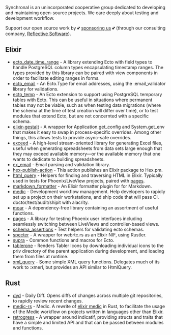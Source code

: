 Synchronal is an unincorporated cooperative group dedicated to developing and maintaining
open-source projects. We care deeply about testing and development workflow.

Support our open source work by 💕 [sponsoring us](https://github.com/sponsors/reflective-dev) 💕 
(through our consulting company, [Reflective Software](https://reflective.dev)).

## Elixir

- [ecto_date_time_range](https://hexdocs.pm/ecto_date_time_range) - A library extending Ecto with field types to handle
  PostgreSQL column types encapsulating timestamp ranges. The types provided by this library can be paired with view
  components in order to facilitate editing ranges in forms.
- [ecto_email](https://hexdocs.pm/ecto_email/) - An Ecto.Type for email addresses, using the :email_validator library for validations.
- [ecto_temp](https://hexdocs.pm/ecto_temp) - An Ecto extension to support using PostgreSQL temporary tables with Ecto.
  This can be useful in situations where permanent tables may not be viable, such as when testing data migrations
  (where the schema at the time of test creation will differ over time), or to test modules that extend Ecto, but
  are not concernted with a specific schema.
- [elixir-gestalt](https://hexdocs.pm/gestalt) - A wrapper for Application.get_config and System.get_env
  that makes it easy to swap in process-specific overrides. Among other things, this allows tests to provide
  async-safe overrides.
- [exceed](https://hexdocs.pm/exceed) - A high-level stream-oriented library for generating Excel files, useful
  when generating spreadsheets from data sets large enough that they may exceed available memory—or the available
  memory that one wants to dedicate to building spreadsheets.
- [ex_email](https://hexdocs.pm/ex_email) - Email parsing and validation library.
- [hex-publish-action](https://github.com/synchronal/hex-publish-action) - This action publishes an Elixir package
  to Hex.pm.
- [html_query](https://hexdocs.pm/html_query) - Helpers for finding and traversing HTML
  in Elixir. Typically used in tests for Phoenix/LiveView projects, paired with [pages](https://hexdocs.pm/pages).
- [markdown_formatter](https://hexdocs.pm/markdown_formatter/readme.html) - An Elixir formatter plugin for
  for Markdown.
- [medic](https://hexdocs.pm/medic) - Development workflow management. Help developers to
  rapidly set up a project on their workstations, and ship code that will pass CI. doctor/test/audit/shipit
  with alacrity.
- [moar](https://hexdocs.pm/moar) - A dependency-free library containing an assortment of useful functions.
- [pages](https://hexdocs.pm/pages) - A library for testing Phoenix user interfaces including seamlessly
  switching between LiveViews and controller-based views.
- [schema_assertions](https://hexdocs.pm/schema_assertions) - Test helpers for validating ecto schemas.
- [specter](https://github.com/synchronal/specter) - A wrapper for webrtc.rs as an Elixir NIF, using Rustler.
- [supra](https://hexdocs.pm/supra) - Common functions and macros for Ecto.
- [tablerone](https://github.com/synchronal/tablerone) - Renders Tabler Icons by downloading individual icons to the
  priv directory of the parent application during development, and loading them from files at runtime.
- [xml_query](https://github.com/synchronal/xml_query) - Some simple XML query functions. Delegates much of its work
  to :xmerl, but provides an API similar to HtmlQuery.

## Rust

- [dyd](https://github.com/synchronal/dyd) - Daily Diff. Opens diffs of changes across multiple git
  repositories, to rapidly review recent changes.
- [medic-rs](https://github.com/synchronal/medic-rs) - Medic. A rewrite of [elixir medic](https://hexdocs.pm/medic)
  in Rust, to facilitate the usage of the Medic workflow on projects written in languages other than Elixir.
- [retrogress](https://github.com/synchronal/retrogress) - A wrapper around indicatif, providing structs and traits
  that have a simple and limited API and that can be passed between modules and functions.

